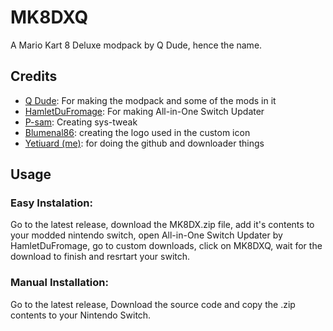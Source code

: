 # MK8DXQ
A Mario Kart 8 Deluxe modpack by Q Dude, hence the name.

## Credits
* [Q Dude](https://gamebanana.com/members/1732382): For making the modpack and some of the mods in it
* [HamletDuFromage](https://github.com/HamletDuFromage): For making All-in-One Switch Updater
* [P-sam](https://github.com/p-sam): Creating sys-tweak
* [Blumenal86](https://www.steamgriddb.com/profile/76561199478158323): creating the logo used in the custom icon
* [Yetiuard (me)](https://yetiuard.github.io/socials): for doing the github and downloader things

## Usage
### Easy Instalation: 
Go to the latest release, download the MK8DX.zip file, add it's contents to your modded nintendo switch, open All-in-One Switch Updater by HamletDuFromage, go to custom downloads, click on MK8DXQ, wait for the download to finish and resrtart your switch.

### Manual Installation: 
Go to the latest release, Download the source code and copy the .zip contents to your Nintendo Switch.
